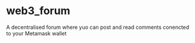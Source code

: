 # web3_forum
A decentralised forum where yuo can post and read comments conencted to your Metamask wallet
